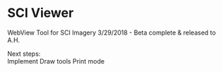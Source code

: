 # SCI Viewer
WebView Tool for SCI Imagery
3/29/2018 - Beta complete & released to A.H.  

Next steps:  
  Implement Draw tools
  Print mode
